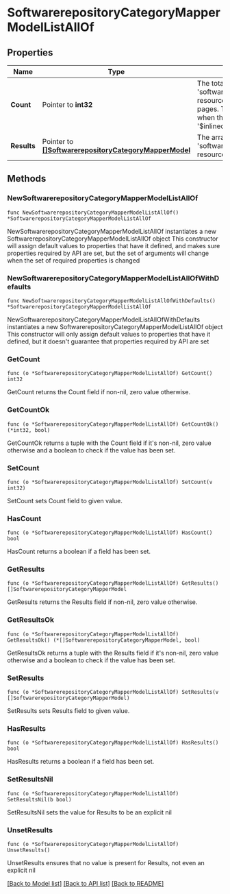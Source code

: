 # SoftwarerepositoryCategoryMapperModelListAllOf

## Properties

Name | Type | Description | Notes
------------ | ------------- | ------------- | -------------
**Count** | Pointer to **int32** | The total number of &#39;softwarerepository.CategoryMapperModel&#39; resources matching the request, accross all pages. The &#39;Count&#39; attribute is included when the HTTP GET request includes the &#39;$inlinecount&#39; parameter. | [optional] 
**Results** | Pointer to [**[]SoftwarerepositoryCategoryMapperModel**](softwarerepository.CategoryMapperModel.md) | The array of &#39;softwarerepository.CategoryMapperModel&#39; resources matching the request. | [optional] 

## Methods

### NewSoftwarerepositoryCategoryMapperModelListAllOf

`func NewSoftwarerepositoryCategoryMapperModelListAllOf() *SoftwarerepositoryCategoryMapperModelListAllOf`

NewSoftwarerepositoryCategoryMapperModelListAllOf instantiates a new SoftwarerepositoryCategoryMapperModelListAllOf object
This constructor will assign default values to properties that have it defined,
and makes sure properties required by API are set, but the set of arguments
will change when the set of required properties is changed

### NewSoftwarerepositoryCategoryMapperModelListAllOfWithDefaults

`func NewSoftwarerepositoryCategoryMapperModelListAllOfWithDefaults() *SoftwarerepositoryCategoryMapperModelListAllOf`

NewSoftwarerepositoryCategoryMapperModelListAllOfWithDefaults instantiates a new SoftwarerepositoryCategoryMapperModelListAllOf object
This constructor will only assign default values to properties that have it defined,
but it doesn't guarantee that properties required by API are set

### GetCount

`func (o *SoftwarerepositoryCategoryMapperModelListAllOf) GetCount() int32`

GetCount returns the Count field if non-nil, zero value otherwise.

### GetCountOk

`func (o *SoftwarerepositoryCategoryMapperModelListAllOf) GetCountOk() (*int32, bool)`

GetCountOk returns a tuple with the Count field if it's non-nil, zero value otherwise
and a boolean to check if the value has been set.

### SetCount

`func (o *SoftwarerepositoryCategoryMapperModelListAllOf) SetCount(v int32)`

SetCount sets Count field to given value.

### HasCount

`func (o *SoftwarerepositoryCategoryMapperModelListAllOf) HasCount() bool`

HasCount returns a boolean if a field has been set.

### GetResults

`func (o *SoftwarerepositoryCategoryMapperModelListAllOf) GetResults() []SoftwarerepositoryCategoryMapperModel`

GetResults returns the Results field if non-nil, zero value otherwise.

### GetResultsOk

`func (o *SoftwarerepositoryCategoryMapperModelListAllOf) GetResultsOk() (*[]SoftwarerepositoryCategoryMapperModel, bool)`

GetResultsOk returns a tuple with the Results field if it's non-nil, zero value otherwise
and a boolean to check if the value has been set.

### SetResults

`func (o *SoftwarerepositoryCategoryMapperModelListAllOf) SetResults(v []SoftwarerepositoryCategoryMapperModel)`

SetResults sets Results field to given value.

### HasResults

`func (o *SoftwarerepositoryCategoryMapperModelListAllOf) HasResults() bool`

HasResults returns a boolean if a field has been set.

### SetResultsNil

`func (o *SoftwarerepositoryCategoryMapperModelListAllOf) SetResultsNil(b bool)`

 SetResultsNil sets the value for Results to be an explicit nil

### UnsetResults
`func (o *SoftwarerepositoryCategoryMapperModelListAllOf) UnsetResults()`

UnsetResults ensures that no value is present for Results, not even an explicit nil

[[Back to Model list]](../README.md#documentation-for-models) [[Back to API list]](../README.md#documentation-for-api-endpoints) [[Back to README]](../README.md)


